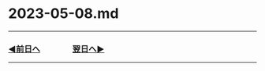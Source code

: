 # 2023-05-08.md

---
### [◀️前日へ](https://github.com/yuasys/chatty-journal/blob/main/2023/05/2023-05-07.md)&emsp;&emsp;&emsp;&emsp;[翌日へ▶️](https://github.com/yuasys/chatty-journal/blob/main/2023/05/2023-05-09.md)
---
